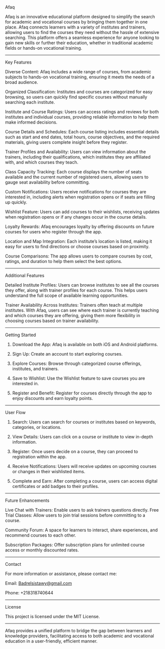 
Afaq

Afaq is an innovative educational platform designed to simplify the search for academic and vocational courses by bringing them together in one place. Afaq connects learners with a variety of institutes and trainers, allowing users to find the courses they need without the hassle of extensive searching. This platform offers a seamless experience for anyone looking to gain new skills or further their education, whether in traditional academic fields or hands-on vocational training.


---

Key Features

Diverse Content: Afaq includes a wide range of courses, from academic subjects to hands-on vocational training, ensuring it meets the needs of a broad audience.

Organized Classification: Institutes and courses are categorized for easy browsing, so users can quickly find specific courses without manually searching each institute.

Institute and Course Ratings: Users can access ratings and reviews for both institutes and individual courses, providing reliable information to help them make informed decisions.

Course Details and Schedules: Each course listing includes essential details such as start and end dates, total hours, course objectives, and the required materials, giving users complete insight before they register.

Trainer Profiles and Availability: Users can view information about the trainers, including their qualifications, which institutes they are affiliated with, and which courses they teach.

Class Capacity Tracking: Each course displays the number of seats available and the current number of registered users, allowing users to gauge seat availability before committing.

Custom Notifications: Users receive notifications for courses they are interested in, including alerts when registration opens or if seats are filling up quickly.

Wishlist Feature: Users can add courses to their wishlists, receiving updates when registration opens or if any changes occur in the course details.

Loyalty Rewards: Afaq encourages loyalty by offering discounts on future courses for users who register through the app.

Location and Map Integration: Each institute’s location is listed, making it easy for users to find directions or choose courses based on proximity.

Course Comparisons: The app allows users to compare courses by cost, ratings, and duration to help them select the best options.



---

Additional Features

Detailed Institute Profiles: Users can browse institutes to see all the courses they offer, along with trainer profiles for each course. This helps users understand the full scope of available learning opportunities.

Trainer Availability Across Institutes: Trainers often teach at multiple institutes. With Afaq, users can see where each trainer is currently teaching and which courses they are offering, giving them more flexibility in choosing courses based on trainer availability.



---

Getting Started

1. Download the App: Afaq is available on both iOS and Android platforms.


2. Sign Up: Create an account to start exploring courses.


3. Explore Courses: Browse through categorized course offerings, institutes, and trainers.


4. Save to Wishlist: Use the Wishlist feature to save courses you are interested in.


5. Register and Benefit: Register for courses directly through the app to enjoy discounts and earn loyalty points.




---

User Flow

1. Search: Users can search for courses or institutes based on keywords, categories, or locations.


2. View Details: Users can click on a course or institute to view in-depth information.


3. Register: Once users decide on a course, they can proceed to registration within the app.


4. Receive Notifications: Users will receive updates on upcoming courses or changes in their wishlisted items.


5. Complete and Earn: After completing a course, users can access digital certificates or add badges to their profiles.




---

Future Enhancements

Live Chat with Trainers: Enable users to ask trainers questions directly.
Free Trial Classes: Allow users to join trial sessions before committing to a course.

Community Forum: A space for learners to interact, share experiences, and recommend courses to each other.

Subscription Packages: Offer subscription plans for unlimited course access or monthly discounted rates.



---

Contact

For more information or assistance, please contact me:

Email: Badrelsistawy@gmail.com

Phone: +218318740644



---

License

This project is licensed under the MIT License.


---

Afaq provides a unified platform to bridge the gap between learners and knowledge providers, facilitating access to both academic and vocational education in a user-friendly, efficient manner.
